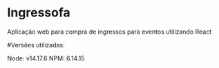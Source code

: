 # Ingressofa
Aplicação web para compra de ingressos para eventos utilizando React

#Versões utilizadas:

Node: v14.17.6
NPM: 6.14.15

